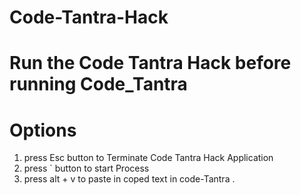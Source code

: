 # Code-Tantra-Hack

# Run the Code Tantra Hack before running Code_Tantra

# Options
  1. press Esc button to Terminate Code Tantra Hack Application
  2. press `  button to start Process 
  3. press alt + v to paste in coped text in code-Tantra .
